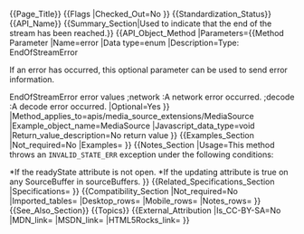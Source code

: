 {{Page_Title}}
{{Flags
|Checked_Out=No
}}
{{Standardization_Status}}
{{API_Name}}
{{Summary_Section|Used to indicate that the end of the stream has been reached.}}
{{API_Object_Method
|Parameters={{Method Parameter
|Name=error
|Data type=enum
|Description=Type: EndOfStreamError

If an error has occurred, this optional parameter can be used to send error information. 

EndOfStreamError error values
;network 
:A network error occurred.
;decode 
:A decode error occurred.
|Optional=Yes
}}
|Method_applies_to=apis/media_source_extensions/MediaSource
|Example_object_name=MediaSource
|Javascript_data_type=void
|Return_value_description=No return value
}}
{{Examples_Section
|Not_required=No
|Examples=
}}
{{Notes_Section
|Usage=This method throws an <code>INVALID_STATE_ERR</code> exception under the following conditions:

*If the readyState attribute is not open.
*If the updating attribute is true on any SourceBuffer in sourceBuffers.
}}
{{Related_Specifications_Section
|Specifications=
}}
{{Compatibility_Section
|Not_required=No
|Imported_tables=
|Desktop_rows=
|Mobile_rows=
|Notes_rows=
}}
{{See_Also_Section}}
{{Topics}}
{{External_Attribution
|Is_CC-BY-SA=No
|MDN_link=
|MSDN_link=
|HTML5Rocks_link=
}}